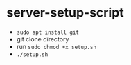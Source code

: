 # server-setup-script

- `sudo apt install git`
- git clone directory
- run `sudo chmod +x setup.sh`
- `./setup.sh`
